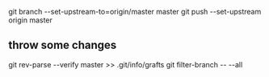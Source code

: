 git branch --set-upstream-to=origin/master master
git push --set-upstream origin master

## throw some changes
git rev-parse --verify master >> .git/info/grafts
git filter-branch -- --all

